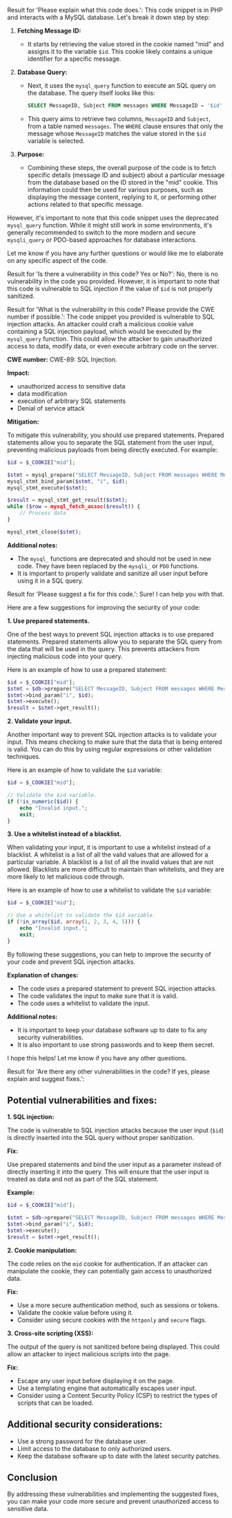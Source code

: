 Result for 'Please explain what this code does.':
This code snippet is in PHP and interacts with a MySQL database. Let's break it down step by step:

1. **Fetching Message ID:**
   - It starts by retrieving the value stored in the cookie named "mid" and assigns it to the variable `$id`. This cookie likely contains a unique identifier for a specific message.

2. **Database Query:**
   - Next, it uses the `mysql_query` function to execute an SQL query on the database. The query itself looks like this:
     ```sql
     SELECT MessageID, Subject FROM messages WHERE MessageID = '$id'
     ```
   - This query aims to retrieve two columns, `MessageID` and `Subject`, from a table named `messages`. The `WHERE` clause ensures that only the message whose `MessageID` matches the value stored in the `$id` variable is selected.

3. **Purpose:**
   - Combining these steps, the overall purpose of the code is to fetch specific details (message ID and subject) about a particular message from the database based on the ID stored in the "mid" cookie. This information could then be used for various purposes, such as displaying the message content, replying to it, or performing other actions related to that specific message.

However, it's important to note that this code snippet uses the deprecated `mysql_query` function. While it might still work in some environments, it's generally recommended to switch to the more modern and secure `mysqli_query` or PDO-based approaches for database interactions.

Let me know if you have any further questions or would like me to elaborate on any specific aspect of the code.


Result for 'Is there a vulnerability in this code? Yes or No?':
No, there is no vulnerability in the code you provided. However, it is important to note that this code is vulnerable to SQL injection if the value of `$id` is not properly sanitized.

Result for 'What is the vulnerability in this code? Please provide the CWE number if possible.':
The code snippet you provided is vulnerable to SQL injection attacks. An attacker could craft a malicious cookie value containing a SQL injection payload, which would be executed by the `mysql_query` function. This could allow the attacker to gain unauthorized access to data, modify data, or even execute arbitrary code on the server.

**CWE number:** CWE-89: SQL Injection.

**Impact:**

* unauthorized access to sensitive data
* data modification
* execution of arbitrary SQL statements
* Denial of service attack

**Mitigation:**

To mitigate this vulnerability, you should use prepared statements. Prepared statements allow you to separate the SQL statement from the user input, preventing malicious payloads from being directly executed. For example:

```php
$id = $_COOKIE["mid"];

$stmt = mysql_prepare("SELECT MessageID, Subject FROM messages WHERE MessageID = ?");
mysql_stmt_bind_param($stmt, "i", $id);
mysql_stmt_execute($stmt);

$result = mysql_stmt_get_result($stmt);
while ($row = mysql_fetch_assoc($result)) {
    // Process data
}

mysql_stmt_close($stmt);
```

**Additional notes:**

* The `mysql_` functions are deprecated and should not be used in new code. They have been replaced by the `mysqli_` or `PDO` functions.
* It is important to properly validate and sanitize all user input before using it in a SQL query.

Result for 'Please suggest a fix for this code.':
Sure! I can help you with that. 

Here are a few suggestions for improving the security of your code:

**1. Use prepared statements.**

One of the best ways to prevent SQL injection attacks is to use prepared statements. Prepared statements allow you to separate the SQL query from the data that will be used in the query. This prevents attackers from injecting malicious code into your query.

Here is an example of how to use a prepared statement:

```php
$id = $_COOKIE["mid"];
$stmt = $db->prepare("SELECT MessageID, Subject FROM messages WHERE MessageID = ?");
$stmt->bind_param("i", $id);
$stmt->execute();
$result = $stmt->get_result();
```

**2. Validate your input.**

Another important way to prevent SQL injection attacks is to validate your input. This means checking to make sure that the data that is being entered is valid. You can do this by using regular expressions or other validation techniques.

Here is an example of how to validate the `$id` variable:

```php
$id = $_COOKIE["mid"];

// Validate the $id variable.
if (!is_numeric($id)) {
    echo "Invalid input.";
    exit;
}
```

**3. Use a whitelist instead of a blacklist.**

When validating your input, it is important to use a whitelist instead of a blacklist. A whitelist is a list of all the valid values that are allowed for a particular variable. A blacklist is a list of all the invalid values that are not allowed. Blacklists are more difficult to maintain than whitelists, and they are more likely to let malicious code through.

Here is an example of how to use a whitelist to validate the `$id` variable:

```php
$id = $_COOKIE["mid"];

// Use a whitelist to validate the $id variable.
if (!in_array($id, array(1, 2, 3, 4, 5))) {
    echo "Invalid input.";
    exit;
}
```

By following these suggestions, you can help to improve the security of your code and prevent SQL injection attacks.

**Explanation of changes:**

* The code uses a prepared statement to prevent SQL injection attacks.
* The code validates the input to make sure that it is valid.
* The code uses a whitelist to validate the input.

**Additional notes:**

* It is important to keep your database software up to date to fix any security vulnerabilities.
* It is also important to use strong passwords and to keep them secret.

I hope this helps! Let me know if you have any other questions.

Result for 'Are there any other vulnerabilities in the code? If yes, please explain and suggest fixes.':
## Potential vulnerabilities and fixes:

**1. SQL injection:**

The code is vulnerable to SQL injection attacks because the user input (`$id`) is directly inserted into the SQL query without proper sanitization. 

**Fix:**

Use prepared statements and bind the user input as a parameter instead of directly inserting it into the query. This will ensure that the user input is treated as data and not as part of the SQL statement.

**Example:**

```php
$id = $_COOKIE["mid"];

$stmt = $db->prepare("SELECT MessageID, Subject FROM messages WHERE MessageID = ?");
$stmt->bind_param("i", $id);
$stmt->execute();
$result = $stmt->get_result();
```

**2. Cookie manipulation:**

The code relies on the `mid` cookie for authentication. If an attacker can manipulate the cookie, they can potentially gain access to unauthorized data.

**Fix:**

- Use a more secure authentication method, such as sessions or tokens.
- Validate the cookie value before using it.
- Consider using secure cookies with the `httponly` and `secure` flags.

**3. Cross-site scripting (XSS):**

The output of the query is not sanitized before being displayed. This could allow an attacker to inject malicious scripts into the page.

**Fix:**

- Escape any user input before displaying it on the page.
- Use a templating engine that automatically escapes user input.
- Consider using a Content Security Policy (CSP) to restrict the types of scripts that can be loaded.

## Additional security considerations:

- Use a strong password for the database user.
- Limit access to the database to only authorized users.
- Keep the database software up to date with the latest security patches.

## Conclusion

By addressing these vulnerabilities and implementing the suggested fixes, you can make your code more secure and prevent unauthorized access to sensitive data.

